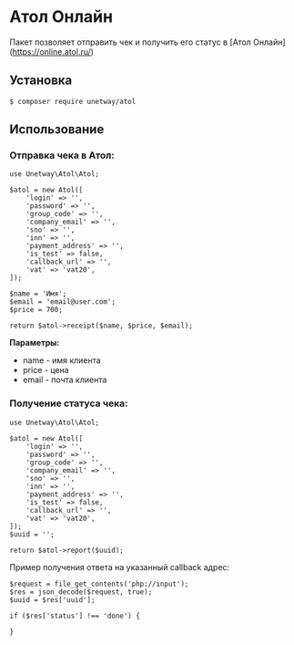 # Атол Онлайн

Пакет позволяет отправить чек и получить его статус в [Атол Онлайн] (https://online.atol.ru/) 

## Установка

````
$ composer require unetway/atol
````

## Использование

### Отправка чека в Атол:

````
use Unetway\Atol\Atol;

$atol = new Atol([
    'login' => '',
    'password' => '',
    'group_code' => '',
    'company_email' => '',
    'sno' => '',
    'inn' => '',
    'payment_address' => '',
    'is_test' => false,
    'callback_url' => '',
    'vat' => 'vat20',
]);

$name = 'Имя';
$email = 'email@user.com';
$price = 700;

return $atol->receipt($name, $price, $email);

````

**Параметры:**

- name - имя клиента
- price - цена
- email - почта клиента

### Получение статуса чека:

````
use Unetway\Atol\Atol;

$atol = new Atol([
    'login' => '',
    'password' => '',
    'group_code' => '',
    'company_email' => '',
    'sno' => '',
    'inn' => '',
    'payment_address' => '',
    'is_test' => false,
    'callback_url' => '',
    'vat' => 'vat20',
]);
$uuid = '';

return $atol->report($uuid);

````

Пример получения ответа на указанный callback адрес:

````
$request = file_get_contents('php://input');
$res = json_decode($request, true);
$uuid = $res['uuid'];

if ($res['status'] !== 'done') {
    
}
````
